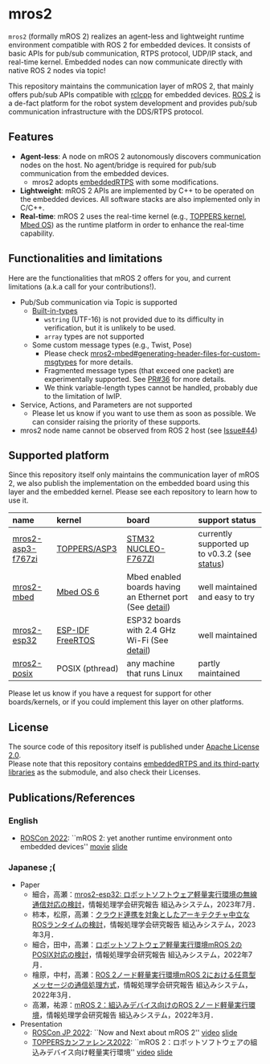 # mros2

`mros2` (formally mROS 2) realizes an agent-less and lightweight runtime environment compatible with ROS 2 for embedded devices.
It consists of basic APIs for pub/sub communication, RTPS protocol, UDP/IP stack, and real-time kernel.
Embedded nodes can now communicate directly with native ROS 2 nodes via topic!

This repository maintains the communication layer of mROS 2, that mainly offers pub/sub APIs compatible with [rclcpp](https://docs.ros2.org/dashing/api/rclcpp/index.html) for embedded devices. 
[ROS 2](https://docs.ros.org/en/dashing/) is a de-fact platform for the robot system development and provides pub/sub communication infrastructure with the DDS/RTPS protocol.

## Features

- **Agent-less**: A node on mROS 2 autonomously discovers communication nodes on the host. No agent/bridge is required for pub/sub communication from the embedded devices.
  - mros2 adopts [embeddedRTPS](https://github.com/mROS-base/embeddedRTPS) with some modifications. 
- **Lightweight**: mROS 2 APIs are implemented by C++ to be operated on the embedded devices. All software stacks are also implemented only in C/C++.
- **Real-time**: mROS 2 uses the real-time kernel (e.g., [TOPPERS kernel](https://www.toppers.jp/en/project.html), [Mbed OS](https://os.mbed.com/mbed-os/)) as the runtime platform in order to enhance the real-time capability.

## Functionalities and limitations

Here are the functionalities that mROS 2 offers for you, and current limitations (a.k.a call for your contributions!).

- Pub/Sub communication via Topic is supported
  - [Built-in-types](https://docs.ros.org/en/foxy/Concepts/About-ROS-Interfaces.html#field-types)
    - `wstring` (UTF-16) is not provided due to its difficulty in verification, but it is unlikely to be used.
    - `array` types are not supported
  - Some custom message types (e.g., Twist, Pose)
    - Please check [mros2-mbed#generating-header-files-for-custom-msgtypes](https://github.com/mROS-base/mros2-mbed#generating-header-files-for-custom-msgtypes) for more details.
    - Fragmented message types (that exceed one packet) are experimentally supported. See [PR#36](https://github.com/mROS-base/mros2/pull/36) for more details.
    - We think variable-length types cannot be handled, probably due to the limitation of lwIP.
- Service, Actions, and Parameters are not supported
  - Please let us know if you want to use them as soon as possible. We can consider raising the priority of these supports.
- mros2 node name cannot be observed from ROS 2 host (see [Issue#44](https://github.com/mROS-base/mros2/issues/44))

## Supported platform

Since this repository itself only maintains the communication layer of mROS 2, we also publish the implementation on the embedded board using this layer and the embedded kernel.
Please see each repository to learn how to use it.


| name | kernel | board | support status |
|:---|:---|:---|:---|
| [mros2-asp3-f767zi](https://github.com/mROS-base/mros2-asp3-f767zi) | [TOPPERS/ASP3](https://www.toppers.jp/en/project.html) | [STM32 NUCLEO-F767ZI](https://www.st.com/en/evaluation-tools/nucleo-f767zi.html) | currently supported up to v0.3.2 (see [status](https://github.com/mROS-base/mros2-asp3-f767zi/issues/74)) |
| [mros2-mbed](https://github.com/mROS-base/mros2-mbed) | [Mbed OS 6](https://github.com/ARMmbed/mbed-os) | Mbed enabled boards having an Ethernet port (See [detail](https://github.com/mROS-base/mros2-mbed#supported-environment)) | well maintained and easy to try |
| [mros2-esp32](https://github.com/mROS-base/mros2-esp32) | [ESP-IDF FreeRTOS](https://docs.espressif.com/projects/esp-idf/en/latest/esp32/api-reference/system/freertos_idf.html) | ESP32 boards with 2.4 GHz Wi-Fi (See [detail](https://github.com/mROS-base/mros2-esp32#supported-environment)) | well maintained |
| [mros2-posix](https://github.com/mROS-base/mros2-posix) | POSIX (pthread) | any machine that runs Linux | partly maintained |

Please let us know if you have a request for support for other boards/kernels, or if you could implement this layer on other platforms.

## License

The source code of this repository itself is published under [Apache License 2.0](https://github.com/mROS-base/mros2/blob/main/LICENSE).  
Please note that this repository contains [embeddedRTPS and its third-party libraries](https://github.com/mROS-base/embeddedRTPS#third-party-libraries) as the submodule, and also check their Licenses.

## Publications/References

### English

- [ROSCon 2022](https://roscon.ros.org/2022/): ``mROS 2: yet another runtime environment onto embedded devices'' [movie](https://vimeo.com/showcase/9954564/video/767140724) [slide](https://speakerdeck.com/takasehideki/mros-2-yet-another-runtime-environment-onto-embedded-devices)

### Japanese ;(

- Paper
  - 細合，高瀬：[mros2-esp32: ロボットソフトウェア軽量実行環境の無線通信対応の検討](https://ipsj.ixsq.nii.ac.jp/ej/?action=pages_view_main&active_action=repository_view_main_item_detail&item_id=226824&item_no=1&page_id=13&block_id=8)，情報処理学会研究報告 組込みシステム，2023年7月．
  - 柿本，松原，高瀬：[クラウド連携を対象としたアーキテクチャ中立なROSランタイムの検討](https://ipsj.ixsq.nii.ac.jp/ej/?action=pages_view_main&active_action=repository_view_main_item_detail&item_id=225558&item_no=1&page_id=13&block_id=8)，情報処理学会研究報告 組込みシステム，2023年3月．
  - 細合，田中，高瀬：[ロボットソフトウェア軽量実行環境mROS 2のPOSIX対応の検討](https://ipsj.ixsq.nii.ac.jp/ej/?action=pages_view_main&active_action=repository_view_main_item_detail&item_id=218783&item_no=1&page_id=13&block_id=8)，情報処理学会研究報告 組込みシステム，2022年7月．
  - 檜原，中村，高瀬：[ROS 2ノード軽量実行環境mROS 2における任意型メッセージの通信処理方式](https://ipsj.ixsq.nii.ac.jp/ej/?action=pages_view_main&active_action=repository_view_main_item_detail&item_id=217258&item_no=1&page_id=13&block_id=8)，情報処理学会研究報告 組込みシステム，2022年3月．
  - 高瀬，祐源：[mROS 2：組込みデバイス向けのROS 2ノード軽量実行環境](https://ipsj.ixsq.nii.ac.jp/ej/?action=pages_view_main&active_action=repository_view_main_item_detail&item_id=217257&item_no=1&page_id=13&block_id=8)，情報処理学会研究報告 組込みシステム，2022年3月．
- Presentation
  - [ROSCon JP 2022](https://roscon.jp/2022/): ``Now and Next about mROS 2'' [video](https://vimeo.com/781671042) [slide](https://speakerdeck.com/takasehideki/now-and-next-about-mros-2)
  - [TOPPERSカンファレンス2022](https://www.toppers.jp/conference2022.html): ``mROS 2：ロボットソフトウェアの組込みデバイス向け軽量実行環境'' [video](https://www.youtube.com/watch?v=RbMYe4FWtc0) [slide](https://speakerdeck.com/takasehideki/mros-2-robotutosohutoueafalsezu-ip-midebaisuxiang-keqing-liang-shi-xing-huan-jing)
